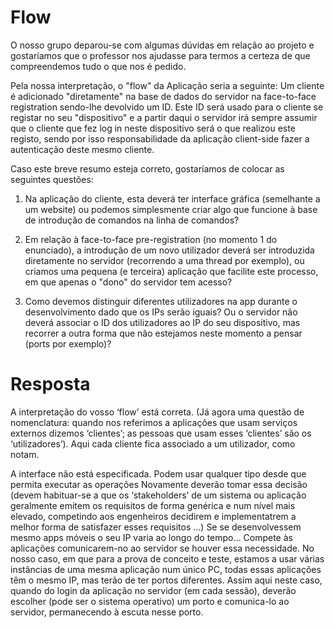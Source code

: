 # Flow
O nosso grupo deparou-se com algumas dúvidas em relação ao projeto e gostaríamos que o professor nos ajudasse para termos a certeza de que compreendemos tudo o que nos é pedido.

Pela nossa interpretação, o "flow" da Aplicação seria a seguinte: Um cliente é adicionado "diretamente" na base de dados do servidor na face-to-face registration sendo-lhe devolvido um  ID. Este ID será usado para o cliente se registar no seu "dispositivo" e a partir daqui o servidor irá sempre assumir que o cliente que fez log in neste dispositivo será o que realizou este registo, sendo por isso responsabilidade da aplicação client-side fazer a autenticação deste mesmo cliente.

Caso este breve resumo esteja correto, gostaríamos de colocar as seguintes questões:
1) Na aplicação do cliente, esta deverá ter interface gráfica (semelhante a um website) ou podemos simplesmente criar algo que funcione à base de introdução de comandos na linha de comandos?

2) Em relação à face-to-face pre-registration (no momento 1 do enunciado), a introdução de um novo utilizador deverá ser introduzida diretamente no servidor (recorrendo a uma thread por exemplo), ou criamos uma pequena (e terceira) aplicação que facilite este processo, em que apenas o "dono" do servidor tem acesso?

3) Como devemos distinguir diferentes utilizadores na app durante o desenvolvimento dado que os IPs serão iguais? Ou o servidor não deverá associar o ID dos utilizadores ao IP do seu dispositivo, mas recorrer a outra forma que não estejamos neste momento a pensar (ports por exemplo)?

# Resposta 

A interpretação do vosso ‘flow’ está correta. (Já agora uma questão de nomenclatura: quando nos referimos a aplicações que usam serviços externos dizemos ‘clientes’; as pessoas que usam esses ‘clientes’ são os ‘utilizadores’). Aqui cada cliente fica associado a um utilizador, como notam.

 

A interface não está especificada. Podem usar qualquer tipo desde que permita executar as operações
Novamente deverão tomar essa decisão (devem habituar-se a que os ‘stakeholders’ de um sistema ou aplicação geralmente emitem os requisitos de forma genérica e num nível mais elevado, competindo aos engenheiros decidirem e implementatrem a melhor forma de satisfazer esses requisitos …)
Se se desenvolvessem mesmo apps móveis o seu IP varia ao longo do tempo…  Compete às aplicações comunicarem-no ao servidor se houver essa necessidade. No nosso caso, em que para a prova de conceito e teste, estamos a usar várias instâncias de uma mesma aplicação num único PC, todas essas aplicações têm o mesmo IP, mas terão de ter portos diferentes. Assim aqui neste caso, quando do login da aplicação no servidor (em cada sessão), deverão escolher (pode ser o sistema operativo) um porto e comunica-lo ao servidor, permanecendo à escuta nesse porto.